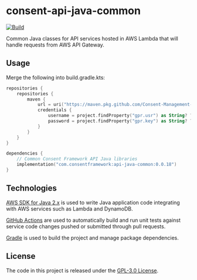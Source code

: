 # consent-api-java-common

[![Build](https://github.com/Consent-Management-Platform/consent-api-java-common/actions/workflows/test.yml/badge.svg)](https://github.com/Consent-Management-Platform/consent-api-java-common/actions/workflows/test.yml)

Common Java classes for API services hosted in AWS Lambda that will handle requests from AWS API Gateway.

## Usage

Merge the following into build.gradle.kts:

```kotlin
repositories {
    repositories {
        maven {
            url = uri("https://maven.pkg.github.com/Consent-Management-Platform/consent-api-java-common")
            credentials {
                username = project.findProperty("gpr.usr") as String? ?: System.getenv("GITHUB_USERNAME")
                password = project.findProperty("gpr.key") as String? ?: System.getenv("GITHUB_TOKEN")
            }
        }
    }
}

dependencies {
    // Common Consent Framework API Java libraries
    implementation("com.consentframework:api-java-common:0.0.18")
}
```

## Technologies
[AWS SDK for Java 2.x](https://docs.aws.amazon.com/sdk-for-java/latest/developer-guide) is used to write Java application code integrating with AWS services such as Lambda and DynamoDB.

[GitHub Actions](https://docs.github.com/en/actions) are used to automatically build and run unit tests against service code changes pushed or submitted through pull requests.

[Gradle](https://docs.gradle.org) is used to build the project and manage package dependencies.

## License
The code in this project is released under the [GPL-3.0 License](LICENSE).
